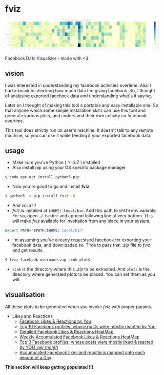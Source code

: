 # fviz

![banner](./ss/banner.png)

Facebook Data Visualizer - made with &lt;3

## vision

I was interested in understanding my facebook activities overtime. Also I had a knack in checking how much data I'm giving facebook. So, I thought of analysing exported facebook data and understanding what's it saying. 

Later on I thought of making this tool a portable and easy installable one. So that anyone which some simple installation skills can use this tool and generate various plots, and understand their own activity on facebook overtime. 

This tool does strictly run on user's machine. It doesn't talk to any remote machine, so you can use it while feeding it your exported facebook data. 

## usage

- Make sure you've Python ( >=3.7 ) installed
- Also install pip using your OS specific package manager

```bash
$ sudo apt-get install python3-pip
```

- Now you're good to go and install **fviz**

```bash
$ python3 -m pip install fviz -U
```

- And voila !!!
- *fviz* is installed at `$HOME/.local/bin`. Add this path to `$PATH` env variable. For so, open `~/.bashrc` and append following line at very bottom. This will make *fviz* available for invokation from any place in your system.

```bash
export PATH="$PATH:$HOME/.local/bin"
```

- I'm assuming you've already requestsed facebook for exporting your facebook data, and downloaded so. Time to pass that *.zip* file to *fviz* and get results.

```bash
$ fviz facebook-username.zip sink plots
```

- `sink` is the directory where this *.zip* to be extracted. And `plots` is the directory where generated plots to be placed. You can set them as you will.


## visualisation

All these plots to be generated when you invoke *fviz* with proper params.
- Likes and Reactions
    - [Facebook Likes & Reactions by You](./docs/reactionsByYou.md)
    - [Top 10 Facebook profiles, whose posts were mostly reacted by You](./docs/top10ProfilesWithMostlyReactedPostsByYou.md)
    - [Detailed Facebook Likes & Reactions HeatMap](./docs/detailedReactionsHeatMap.md)
    - [Weekly Accumulated Facebook Likes & Reactions HeatMap](./docs/weeklyAccumulatedReactionsHeatMap.md)
    - [Top 3 Facebook profiles, whose posts were mostly liked & reacted by YOU, _per month_](./docs/top3ProfilesWithMonthlyMostReactedPosts.md)
    - [Accumulated Facebook likes and reactions mapped onto each minute of a Day](./docs/accumulatedAcivityInEachMinuteOfDay.md)


**This section will keep getting populated !!!**
